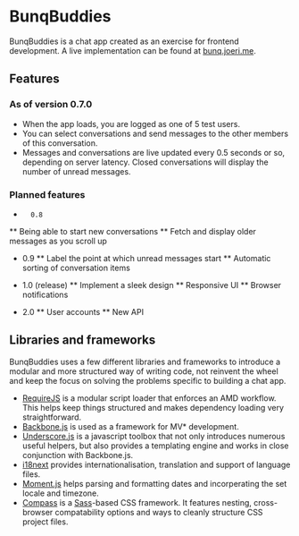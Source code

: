 #	BunqBuddies
BunqBuddies is a chat app created as an exercise for frontend development. A live implementation can be found at [bunq.joeri.me](http://bunq.joeri.me).

## Features

### As of version 0.7.0
* 	When the app loads, you are logged as one of 5 test users.
* 	You can select conversations and send messages to the other members of this conversation.
* 	Messages and conversations are live updated every 0.5 seconds or so, depending on server latency. Closed conversations will display the number of unread messages.

### Planned features
*		0.8
** 	Being able to start new conversations
** 	Fetch and display older messages as you scroll up

* 	0.9
** 	Label the point at which unread messages start
** 	Automatic sorting of conversation items

* 	1.0 (release)
** 	Implement a sleek design
** 	Responsive UI
** 	Browser notifications

* 	2.0
** 	User accounts
** 	New API

## Libraries and frameworks
BunqBuddies uses a few different libraries and frameworks to introduce a modular and more structured way of writing code, not reinvent the wheel and keep the focus on solving the problems specific to building a chat app.

* 	[RequireJS][] is a modular script loader that enforces an AMD workflow. This helps keep things structured and makes dependency loading very straightforward.
* 	[Backbone.js][] is used as a framework for MV* development.
* 	[Underscore.js][] is a javascript toolbox that not only introduces numerous useful helpers, but also provides a templating engine and works in close conjunction with Backbone.js.
* 	[i18next][] provides internationalisation, translation and support of language files.
* 	[Moment.js][] helps parsing and formatting dates and incorperating the set locale and timezone.
* 	[Compass][] is a [Sass][]-based CSS framework. It features nesting, cross-browser compatability options and ways to cleanly structure CSS project files.

[RequireJS]: http://requirejs.org/
[Backbone.js]: http://backbonejs.org/
[Underscore.js]: http://underscorejs.org/
[i18next]: http://i18next.com/
[Moment.js]: http://momentjs.com/
[Compass]: http://compass-style.org/
[Sass]: http://sass-lang.com/